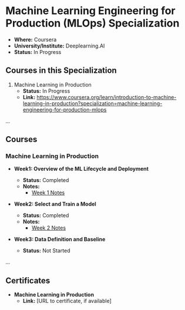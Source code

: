 # Machine Learning Engineering for Production (MLOps) Specialization

- **Where:** Coursera
- **University/Institute:** Deeplearning.AI
- **Status:** In Progress

## Courses in this Specialization

1. Machine Learning in Production
   - **Status:** In Progress
   - **Link:** <https://www.coursera.org/learn/introduction-to-machine-learning-in-production?specialization=machine-learning-engineering-for-production-mlops>

...

## Courses

### Machine Learning in Production

- **Week1: Overview of the ML Lifecycle and Deployment**
  - **Status:** Completed
  - **Notes:**
      - [Week 1 Notes](https://github.com/edaaydinea/MLOps/blob/main/L1/W1/LectureNotes.md)

- **Week2: Select and Train a Model**
  - **Status:** Completed
  - **Notes:**
      - [Week 2 Notes](https://github.com/edaaydinea/MLOps/blob/main/L1/W2/LectureNote.md)

- **Week3: Data Definition and Baseline**
  - **Status:** Not Started

...

## Certificates

- **Machine Learning in Production**
  - **Link:** [URL to certificate, if available]

